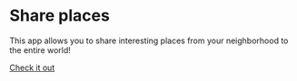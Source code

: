 # Share places
This app allows you to share interesting places from your neighborhood to the entire world!

<a href="https://placesshare.com/" target="_blank">Check it out</a>
